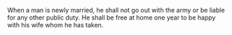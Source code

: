 When a man is newly married, he shall not go out with the army or be liable for any other public duty. He shall be free at home one year to be happy with his wife whom he has taken.
